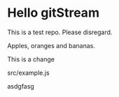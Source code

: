 # Hello gitStream
This is a test repo. Please disregard.

Apples, oranges and bananas.


This is a change

src/example.js

asdgfasg
